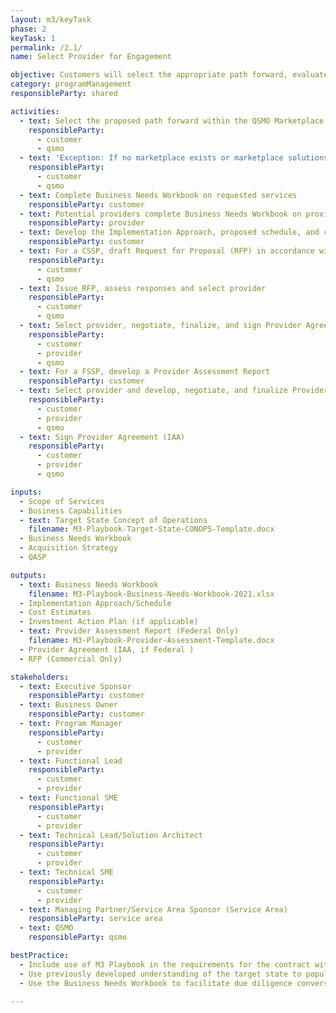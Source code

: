 ```yaml
---
layout: m3/keyTask
phase: 2
keyTask: 1
permalink: /2.1/
name: Select Provider for Engagement

objective: Customers will select the appropriate path forward, evaluate the capabilities of potential providers, and providers will help determine the fit of a potential customer-provider engagement.
category: programManagement
responsibleParty: shared

activities:
  - text: Select the proposed path forward within the QSMO Marketplace
    responsibleParty:
      - customer
      - qsmo
  - text: 'Exception: If no marketplace exists or marketplace solutions do not meet the need, proceed to <a href="https://ussm.gsa.gov/assets/files/Investment-Planning-Guidance-March%202021.pdf">Step 2: Investment Action Plan (IAP)</a> in the Investment Planning Guidance'
    responsibleParty:
      - customer
      - qsmo
  - text: Complete Business Needs Workbook on requested services
    responsibleParty: customer
  - text: Potential providers complete Business Needs Workbook on provided services if not already captured in the QSMO Marketplace
    responsibleParty: provider
  - text: Develop the Implementation Approach, proposed schedule, and cost estimate
    responsibleParty: customer
  - text: For a CSSP, draft Request for Proposal (RFP) in accordance with QSMO task order review guidance for M3 Phase 3 with optional tasks for M3 Phases 4 and 5, and review with QSMO prior to releasing for commercial providers to respond
    responsibleParty:
      - customer
      - qsmo
  - text: Issue RFP, assess responses and select provider
    responsibleParty:
      - customer
      - qsmo
  - text: Select provider, negotiate, finalize, and sign Provider Agreement
    responsibleParty:
      - customer
      - provider
      - qsmo
  - text: For a FSSP, develop a Provider Assessment Report
    responsibleParty: customer
  - text: Select provider and develop, negotiate, and finalize Provider Agreement (Interagency Agreement [IAA])
    responsibleParty:
      - customer
      - provider
      - qsmo
  - text: Sign Provider Agreement (IAA)
    responsibleParty:
      - customer
      - provider
      - qsmo

inputs:
  - Scope of Services 
  - Business Capabilities
  - text: Target State Concept of Operations
    filename: M3-Playbook-Target-State-CONOPS-Template.docx
  - Business Needs Workbook
  - Acquisition Strategy 
  - QASP

outputs:
  - text: Business Needs Workbook
    filename: M3-Playbook-Business-Needs-Workbook-2021.xlsx
  - Implementation Approach/Schedule
  - Cost Estimates
  - Investment Action Plan (if applicable)
  - text: Provider Assessment Report (Federal Only)
    filename: M3-Playbook-Provider-Assessment-Template.docx
  - Provider Agreement (IAA, if Federal )
  - RFP (Commercial Only)

stakeholders:
  - text: Executive Sponsor
    responsibleParty: customer
  - text: Business Owner
    responsibleParty: customer
  - text: Program Manager
    responsibleParty:
      - customer
      - provider
  - text: Functional Lead
    responsibleParty:
      - customer
      - provider
  - text: Functional SME
    responsibleParty:
      - customer
      - provider
  - text: Technical Lead/Solution Architect
    responsibleParty:
      - customer
      - provider
  - text: Technical SME
    responsibleParty:
      - customer
      - provider
  - text: Managing Partner/Service Area Sponsor (Service Area)
    responsibleParty: service area
  - text: QSMO
    responsibleParty: qsmo

bestPractice:
  - Include use of M3 Playbook in the requirements for the contract with the provider and support contractors in managing project risks
  - Use previously developed understanding of the target state to populate the Business Needs Workbook 
  - Use the Business Needs Workbook to facilitate due diligence conversations on the provider’s ability to satisfy those the <a href="https://www.ussm.gov/fibf/">Federal Integrated Business Framework (FIBF)</a> common requirements on which the customer’s environment is based

---
```

